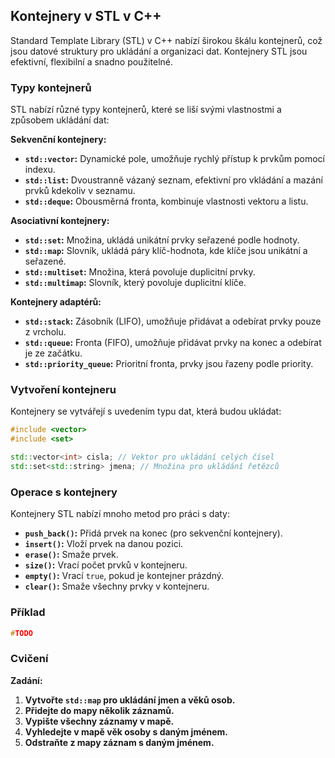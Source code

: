 ## Kontejnery v STL v C++

Standard Template Library (STL) v C++ nabízí širokou škálu kontejnerů, což jsou datové struktury pro ukládání a organizaci dat. Kontejnery STL jsou efektivní, flexibilní a snadno použitelné.

### Typy kontejnerů

STL nabízí různé typy kontejnerů, které se liší svými vlastnostmi a způsobem ukládání dat:

**Sekvenční kontejnery:**

* **`std::vector`:** Dynamické pole, umožňuje rychlý přístup k prvkům pomocí indexu.
* **`std::list`:** Dvoustranně vázaný seznam, efektivní pro vkládání a mazání prvků kdekoliv v seznamu.
* **`std::deque`:** Obousměrná fronta, kombinuje vlastnosti vektoru a listu.

**Asociativní kontejnery:**

* **`std::set`:** Množina, ukládá unikátní prvky seřazené podle hodnoty.
* **`std::map`:** Slovník, ukládá páry klíč-hodnota, kde klíče jsou unikátní a seřazené.
* **`std::multiset`:** Množina, která povoluje duplicitní prvky.
* **`std::multimap`:** Slovník, který povoluje duplicitní klíče.

**Kontejnery adaptérů:**

* **`std::stack`:** Zásobník (LIFO), umožňuje přidávat a odebírat prvky pouze z vrcholu.
* **`std::queue`:** Fronta (FIFO), umožňuje přidávat prvky na konec a odebírat je ze začátku.
* **`std::priority_queue`:** Prioritní fronta, prvky jsou řazeny podle priority.

### Vytvoření kontejneru

Kontejnery se vytvářejí s uvedením typu dat, která budou ukládat:

```c++
#include <vector>
#include <set>

std::vector<int> cisla; // Vektor pro ukládání celých čísel
std::set<std::string> jmena; // Množina pro ukládání řetězců
```

### Operace s kontejnery

Kontejnery STL nabízí mnoho metod pro práci s daty:

* **`push_back()`:** Přidá prvek na konec (pro sekvenční kontejnery).
* **`insert()`:** Vloží prvek na danou pozici.
* **`erase()`:** Smaže prvek.
* **`size()`:** Vrací počet prvků v kontejneru.
* **`empty()`:** Vrací `true`, pokud je kontejner prázdný.
* **`clear()`:** Smaže všechny prvky v kontejneru.

### Příklad

```c++
#TODO
```

### Cvičení

**Zadání:**

1. **Vytvořte `std::map` pro ukládání jmen a věků osob.**
2. **Přidejte do mapy několik záznamů.**
3. **Vypište všechny záznamy v mapě.**
4. **Vyhledejte v mapě věk osoby s daným jménem.**
5. **Odstraňte z mapy záznam s daným jménem.**
